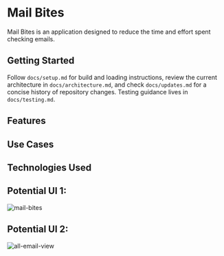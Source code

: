 # Mail Bites
Mail Bites is an application designed to reduce the time and effort spent checking emails.

## Getting Started
Follow `docs/setup.md` for build and loading instructions, review the current architecture in `docs/architecture.md`, and check `docs/updates.md` for a concise history of repository changes. Testing guidance lives in `docs/testing.md`.

## Features

## Use Cases

## Technologies Used

## Potential UI 1:
![mail-bites](https://github.com/josiah-tesfu/Mail-Bites/assets/71205057/392081e8-b48b-4972-9abe-e9f9cd075691)

## Potential UI 2:
![all-email-view](https://github.com/josiah-tesfu/Mail-Bites/assets/71205057/e03851cf-32ed-49ee-b80e-ffd3e6aa80a0)

